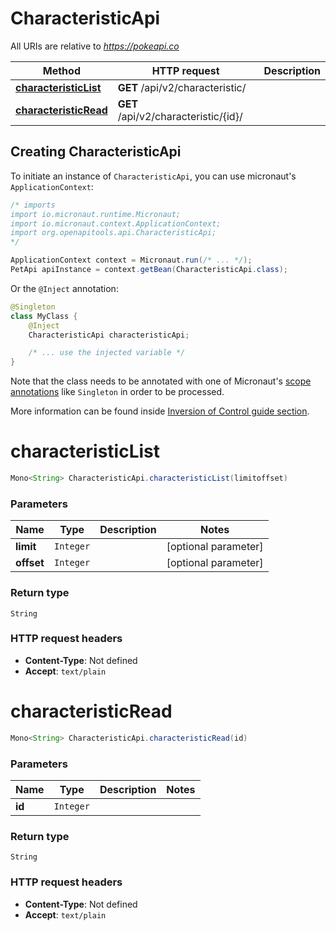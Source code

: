 # CharacteristicApi

All URIs are relative to *https://pokeapi.co*

| Method | HTTP request | Description |
|------------- | ------------- | -------------|
| [**characteristicList**](CharacteristicApi.md#characteristicList) | **GET** /api/v2/characteristic/ |  |
| [**characteristicRead**](CharacteristicApi.md#characteristicRead) | **GET** /api/v2/characteristic/{id}/ |  |


## Creating CharacteristicApi

To initiate an instance of `CharacteristicApi`, you can use micronaut's `ApplicationContext`:
```java
/* imports
import io.micronaut.runtime.Micronaut;
import io.micronaut.context.ApplicationContext;
import org.openapitools.api.CharacteristicApi;
*/

ApplicationContext context = Micronaut.run(/* ... */);
PetApi apiInstance = context.getBean(CharacteristicApi.class);
```

Or the `@Inject` annotation:
```java
@Singleton
class MyClass {
    @Inject
    CharacteristicApi characteristicApi;

    /* ... use the injected variable */
}
```
Note that the class needs to be annotated with one of Micronaut's [scope annotations](https://docs.micronaut.io/latest/guide/#scopes) like `Singleton` in order to be processed.

More information can be found inside [Inversion of Control guide section](https://docs.micronaut.io/latest/guide/#ioc).

<a name="characteristicList"></a>
# **characteristicList**
```java
Mono<String> CharacteristicApi.characteristicList(limitoffset)
```



### Parameters
| Name | Type | Description  | Notes |
|------------- | ------------- | ------------- | -------------|
| **limit** | `Integer`|  | [optional parameter] |
| **offset** | `Integer`|  | [optional parameter] |


### Return type
`String`



### HTTP request headers
 - **Content-Type**: Not defined
 - **Accept**: `text/plain`

<a name="characteristicRead"></a>
# **characteristicRead**
```java
Mono<String> CharacteristicApi.characteristicRead(id)
```



### Parameters
| Name | Type | Description  | Notes |
|------------- | ------------- | ------------- | -------------|
| **id** | `Integer`|  | |


### Return type
`String`



### HTTP request headers
 - **Content-Type**: Not defined
 - **Accept**: `text/plain`


